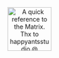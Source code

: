 <div id="header" align="center">
  <img scr="https://media.giphy.com/media/wwg1suUiTbCY8H8vIA/giphy-downsized-large.gif" width="100" title="A quick reference to the Matrix. Thx to happyantsstudio @ giphy.com" />
</div>
